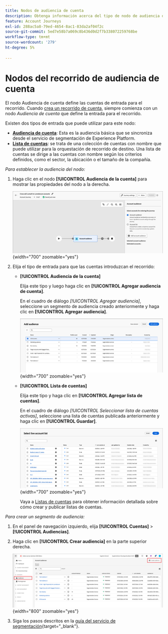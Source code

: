 ```yaml
---
title: Nodos de audiencia de cuenta
description: Obtenga información acerca del tipo de nodo de audiencia de cuenta que puede utilizar para definir la entrada de los recorridos de la cuenta en Journey Optimizer B2B edition.
feature: Account Journeys
exl-id: 288ac5a8-79ed-4654-8ac1-83da2af04f2c
source-git-commit: 5ed7e58b7a069c8b436d0d2f7b338072259768be
workflow-type: tm+mt
source-wordcount: '279'
ht-degree: 5%

---
```


# Nodos del recorrido de audiencia de cuenta

El nodo Audiencia de cuenta define las cuentas de entrada para el recorrido. Cuando [crea un recorrido de cuenta](./journey-overview.md#create-an-account-journey), siempre comienza con un nodo _Audiencia de cuenta_ que define la entrada para el recorrido.

Existen dos tipos de entrada que puede utilizar para este nodo:

* **[Audiencia de cuenta](../audiences/account-audience-overview.md)**: Esta es la audiencia básica que se sincroniza desde el servicio de segmentación de Experience Platform.
* **[Lista de cuentas](../accounts/account-lists.md)**: se trata de una colección de cuentas con nombre que puede utilizar para la orquestación de recorrido de destino. Una lista de cuentas se dirige a las cuentas con nombre según los criterios definidos, como el sector, la ubicación o el tamaño de la compañía.

_Para establecer la audiencia del nodo:_

1. Haga clic en el nodo **[!UICONTROL Audiencia de la cuenta]** para mostrar las propiedades del nodo a la derecha.

   ![Nodo de audiencia de cuenta](./assets/account-journey-account-audience-node.png){width="700" zoomable="yes"}

1. Elija el tipo de entrada para que las cuentas introduzcan el recorrido:

   * **[!UICONTROL Audiencia de la cuenta]**

     Elija este tipo y luego haga clic en **[!UICONTROL Agregar audiencia de cuenta]**.

     En el cuadro de diálogo _[!UICONTROL Agregar audiencia]_, seleccione un segmento de audiencia creado anteriormente y haga clic en **[!UICONTROL Agregar audiencia]**.

     ![Seleccione un segmento de audiencia para el nodo](./assets/node-audience-add-dialog.png){width="700" zoomable="yes"}

   * **[!UICONTROL Lista de cuentas]**

     Elija este tipo y haga clic en **[!UICONTROL Agregar lista de cuentas]**.

     En el cuadro de diálogo _[!UICONTROL Seleccionar lista de cuentas activas]_, seleccione una lista de cuentas publicada anteriormente y haga clic en **[!UICONTROL Guardar]**.

     ![Seleccione una lista de cuentas activas para el nodo](./assets/account-journey-account-audience-select-account-list.png){width="700" zoomable="yes"}

     Vaya a [Listas de cuentas](../accounts/account-lists.md) para obtener información detallada sobre cómo crear y publicar listas de cuentas.

_Para crear un segmento de audiencia:_

1. En el panel de navegación izquierdo, elija **[!UICONTROL Cuentas]** > **[!UICONTROL Audiencias]**.

1. Haga clic en **[!UICONTROL Crear audiencia]** en la parte superior derecha.

   ![Crear un segmento de audiencia](./assets/audiences-list-create.png){width="800" zoomable="yes"}

1. Siga los pasos descritos en la [guía del servicio de segmentación](https://experienceleague.adobe.com/es/docs/experience-platform/segmentation/ui/account-audiences){target="_blank"}.
